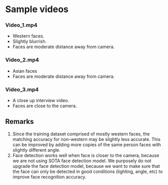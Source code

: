 # Sample videos

### Video_1.mp4
- Western faces.
- Slightly blurrish.
- Faces are moderate distance away from camera.

### Video_2.mp4
- Asian faces
- Faces are moderate distance away from camera.

### Video_3.mp4
- A close up interview video.
- Faces are close to the camera.


## Remarks
1. Since the training dataset comprised of mostly western faces, the matching accuracy for non-western may be slightly less accurate. This can be improved by adding more copies of the same person faces with slightly different angle.
2. Face detection works well when face is closer to the camera, because we are not using SOTA face detection model. We purposely do not upgrade the face detection model, because we want to make sure that the face can only be detected in good conditions (lighting, angle, etc) to improve face recognition accuracy.
